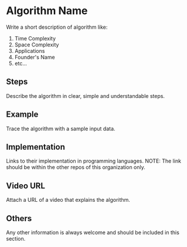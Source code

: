 # Algorithm Name

Write a short description of algorithm like:
1. Time Complexity 
2. Space Complexity
3. Applications
4. Founder's Name
5. etc...

## Steps

Describe the algorithm in clear, simple and understandable steps.

## Example

Trace the algorithm with a sample input data.

## Implementation

Links to their implementation in programming languages.
NOTE: The link should be within the other repos of this organization only.

## Video URL

Attach a URL of a video that explains the algorithm. 

## Others

Any other information is always welcome and should be included in this section.

